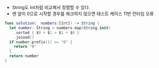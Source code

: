 - String도 Int처럼 비교해서 정렬할 수 있다.
- 맨 앞이 0으로 시작할 경우를 체크하지 않으면 테스트 케이스 11번 런타임 오류

```swift
func solution(_ numbers:[Int]) -> String {
  let number: String = numbers.map(String.init)
    .sorted { $0 + $1 > $1 + $0 }
    .joined()
  if number.prefix(1) == "0" {
    return "0"
  }
  return number
}
```
